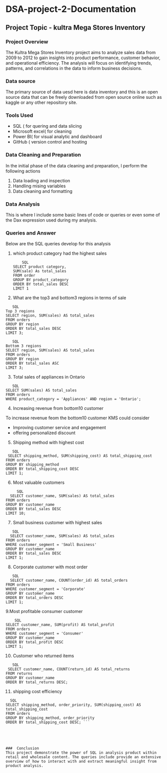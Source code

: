# DSA-project-2-Documentation

## Project Topic - kultra Mega Stores Inventory 

### Project Overview

The Kultra Mega Stores Inventory project aims to analyze sales data from 2009 to 2012 to gain insights into product performance, customer behavior, and operational efficiency. The analysis will focus on identifying trends, patterns, and correlations in the data to inform business decisions.

### Data source 

The primary source of data uesd here is data inventory and this is an open source data that can be freely downloaded from open source online such as kaggle or any other repository site.

### Tools Used 

-  SQL ( for quering and data slicing
-  Microsoft excel( for cleaning
-  Power BI( for visual analytic and dashboard
-  GitHub ( version control and hosting

### Data Cleaning and Preparation 
In the initial phase of the data cleaning and preparation, l perform the following actions 
1. Data loading and inspection
2. Handling mising variables
3. Data cleaning and formatting

### Data Analysis 
This is where l include some basic lines of code or queries or even some of the Dax expression used during my analysis.

### Queries and Answer 
Below are the SQL queries develop for this analysis 

1. which product category had the highest sales
   ```
       SQL
   SELECT product category,
   SUM(sale) As total_sales
   FROM order
   GROUP BY product_category 
   ORDER BY total_sales DESC
   LIMIT 1
   ```  

2. What are the top3 and bottom3 regions in terms of sale
 ```
    SQL
 Top 3 regions
SELECT region, SUM(sales) AS total_sales
FROM orders
GROUP BY region
ORDER BY total_sales DESC
LIMIT 3;
  ```
 ```
    SQL
Bottom 3 regions
SELECT region, SUM(sales) AS total_sales
FROM orders
GROUP BY region
ORDER BY total_sales ASC
LIMIT 3;
```

3. Total sales of appliances in Ontario
  ```
     SQL
  SELECT SUM(sales) AS total_sales
FROM orders
WHERE product_category = 'Appliances' AND region = 'Ontario';
```

4. Increasing revenue from bottom10 customer
   
 To increase revenue feom the bottom10 customer KMS could consider 
- Improving customer service and engagement 
-  offering personalized discount
  

5. Shipping method with highest cost
 ```
    SQL
  SELECT shipping_method, SUM(shipping_cost) AS total_shipping_cost
FROM orders
GROUP BY shipping_method
ORDER BY total_shipping_cost DESC
LIMIT 1;
```

6. Most valuable customers
 ```
      SQL
   SELECT customer_name, SUM(sales) AS total_sales
FROM orders
GROUP BY customer_name
ORDER BY total_sales DESC
LIMIT 10;
```


7. Small business customer with highest sales
 ```
    SQL
   SELECT customer_name, SUM(sales) AS total_sales
FROM orders
WHERE customer_segment = 'Small Business'
GROUP BY customer_name
ORDER BY total_sales DESC
LIMIT 1;
```


8. Corporate customer with most order
 ```
    SQL
   SELECT customer_name, COUNT(order_id) AS total_orders
FROM orders
WHERE customer_segment = 'Corporate'
GROUP BY customer_name
ORDER BY total_orders DESC
LIMIT 1;
 ```

9.Most profitable consumer customer 
```
    SQL
SELECT customer_name, SUM(profit) AS total_profit
FROM orders
WHERE customer_segment = 'Consumer'
GROUP BY customer_name
ORDER BY total_profit DESC
LIMIT 1;
 ```

    
10. Customer who returned items
 ``` 
    SQL
  SELECT customer_name, COUNT(return_id) AS total_returns
FROM returns
GROUP BY customer_name
ORDER BY total_returns DESC;
```

11. shipping cost efficiency
  ```
    SQL
SELECT shipping_method, order_priority, SUM(shipping_cost) AS total_shipping_cost
FROM orders
GROUP BY shipping_method, order_priority
ORDER BY total_shipping_cost DESC; ```





###  Conclusion 
This project demonstrate the power of SQL in analysis product within retail and wholesale content. The queries include provide an extensive overview of how to interact with and extract meaningful insight from product analysis.





  
